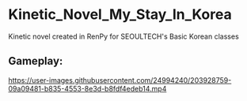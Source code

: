 # Kinetic_Novel_My_Stay_In_Korea

 Kinetic novel created in RenPy for SEOULTECH's Basic Korean classes

## Gameplay:

https://user-images.githubusercontent.com/24994240/203928759-09a09481-b835-4553-8e3d-b8fdf4edeb14.mp4

